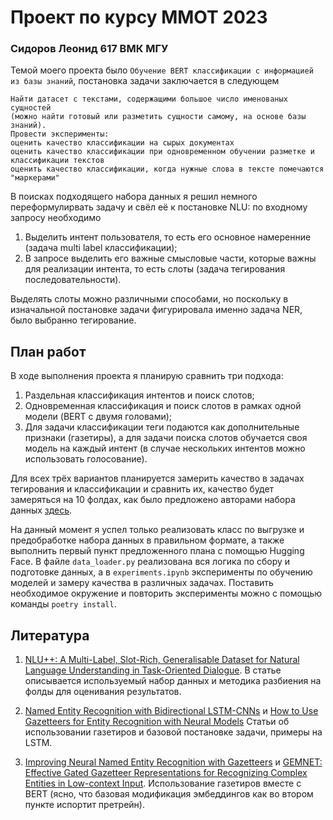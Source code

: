 # Проект по курсу ММОТ 2023

### Сидоров Леонид 617 ВМК МГУ

Темой моего проекта было `Обучение BERT классификации с информацией из базы знаний`, постановка задачи заключается в следующем

```
Найти датасет с текстами, содержащими большое число именованых сущностей 
(можно найти готовый или разметить сущности самому, на основе базы знаний).
Провести эксперименты:
оценить качество классификации на сырых документах
оценить качество классификации при одновременном обучении разметке и классификации текстов
оценить качество классификации, когда нужные слова в тексте помечаются "маркерами"
```

В поисках подходящего набора данных я решил немного переформулирвать задачу и свёл её к постановке NLU: по входному запросу необходимо

1. Выделить интент пользователя, то есть его основное намеренние (задача multi label классификации);
2. В запросе выделить его важные смысловые части, которые важны для реализации интента, то есть слоты (задача тегирования последовательности).

Выделять слоты можно различными способами, но поскольку в изначальной постановке задачи фигурировала именно задача NER, было выбранно тегирование.

## План работ

В ходе выполнения проекта я планирую сравнить три подхода:

1. Раздельная классификация интентов и поиск слотов;
2. Одновременная классификация и поиск слотов в рамках одной модели (BERT с двумя головами);
3. Для задачи классификации теги подаются как дополнительные признаки (газетиры), а для задачи поиска слотов обучается своя модель на каждый интент (в случае нескольких интентов можно использовать голосование).

Для всех трёх вариантов планируется замерить качество в задачах тегирования и классификации и сравнить их, качество будет замеряться на 10 фолдах, как было предложено авторами набора данных [здесь](https://github.com/PolyAI-LDN/task-specific-datasets/tree/master/nlupp).

На данный момент я успел только реализовать класс по выгрузке и предобработке набора данных в правильном формате, а также выполнить первый пункт предложенного плана с помощью Hugging Face. В файле `data_loader.py` реализована вся логика по сбору и подготовке данных, а в `experiments.ipynb` эксперименты по обучению моделей и замеру качества в различных задачах. Поставить необходимое окружение и повторить эксперименты можно с помощью команды `poetry install`.

## Литература

1. [NLU++: A Multi-Label, Slot-Rich, Generalisable Dataset for Natural Language Understanding in Task-Oriented Dialogue](https://arxiv.org/pdf/2204.13021.pdf). В статье описывается используемый набор данных и методика разбиения на фолды для оценивания результатов.

2. [Named Entity Recognition with Bidirectional LSTM-CNNs](https://arxiv.org/pdf/1511.08308.pdf) и [How to Use Gazetteers for Entity Recognition with Neural Models](https://aclanthology.org/W19-5807.pdf) Статьи об использовании газетиров и базовой постановке задачи, примеры на LSTM.

3. [Improving Neural Named Entity Recognition with Gazetteers](https://arxiv.org/pdf/2003.03072.pdf) и [GEMNET: Effective Gated Gazetteer Representations for Recognizing Complex Entities in Low-context Input](https://aclanthology.org/2021.naacl-main.118.pdf). Использование газетиров вместе с BERT (ясно, что базовая модификация эмбеддингов как во втором пункте испортит претрейн).
